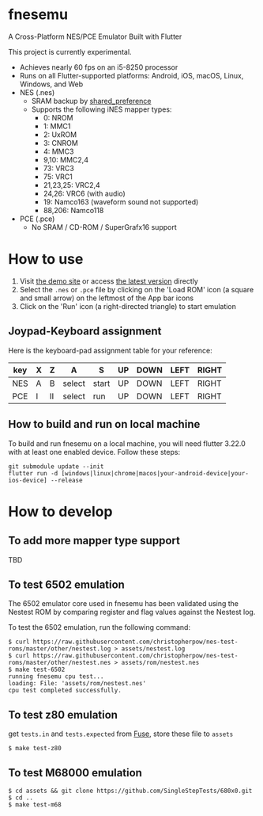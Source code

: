 # fnesemu

A Cross-Platform NES/PCE Emulator Built with Flutter

This project is currently experimental.

- Achieves nearly 60 fps on an i5-8250 processor
- Runs on all Flutter-supported platforms: Android, iOS, macOS, Linux, Windows, and Web
- NES (.nes)
  - SRAM backup by [shared_preference](https://pub.dev/packages/shared_preferences)
  - Supports the following iNES mapper types:
    - 0: NROM
    - 1: MMC1
    - 2: UxROM
    - 3: CNROM
    - 4: MMC3
    - 9,10: MMC2,4
    - 73: VRC3
    - 75: VRC1
    - 21,23,25: VRC2,4
    - 24,26: VRC6 (with audio)
    - 19: Namco163 (waveform sound not supported)
    - 88,206: Namco118
- PCE (.pce)
  - No SRAM / CD-ROM / SuperGrafx16 support

# How to use 

1. Visit [the demo site](https://fnesemu.codemagic.app) or access [the latest version](https://reki2000.github.io/fnesemu/) directly
1. Select the `.nes` or `.pce` file by clicking on the 'Load ROM' icon (a square and small arrow) on the leftmost of the App bar icons
1. Click on the 'Run' icon (a right-directed triangle) to start emulation

## Joypad-Keyboard assignment

Here is the keyboard-pad assignment table for your reference:

| key | X | Z | A | S | UP | DOWN | LEFT | RIGHT |
|---|---|---|--------|-------|----|------|------|------|
| NES | A | B | select | start | UP | DOWN | LEFT | RIGHT |
| PCE | I | II | select | run | UP | DOWN | LEFT | RIGHT |

## How to build and run on local machine

To build and run fnesemu on a local machine, you will need flutter 3.22.0 with at least one enabled device. 
Follow these steps:

```
git submodule update --init
flutter run -d [windows|linux|chrome|macos|your-android-device|your-ios-device] --release
```

# How to develop

## To add more mapper type support

TBD

## To test 6502 emulation

The 6502 emulator core used in fnesemu has been validated using the Nestest ROM by comparing register and flag values against the Nestest log.

To test the 6502 emulation, run the following command:

```
$ curl https://raw.githubusercontent.com/christopherpow/nes-test-roms/master/other/nestest.log > assets/nestest.log
$ curl https://raw.githubusercontent.com/christopherpow/nes-test-roms/master/other/nestest.nes > assets/rom/nestest.nes
$ make test-6502
running fnesemu cpu test...
loading: File: 'assets/rom/nestest.nes'
cpu test completed successfully.
```

## To test z80 emulation

get `tests.in` and `tests.expected` from [Fuse](https://fuse-emulator.sourceforge.net/), store these file to `assets`

```
$ make test-z80
```

## To test M68000 emulation

```
$ cd assets && git clone https://github.com/SingleStepTests/680x0.git
$ cd ..
$ make test-m68
```